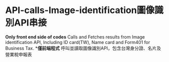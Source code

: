 # API-calls-Image-identification圖像識別API串接

**Only front end side of codes** Calls and Fetches results from Image identification API, Including ID card(TW), Name card and Form401 for Business Tax.   ***僅前端程式** 呼叫並讀取圖像識別API，包含台灣身分證、名片及營業稅申報表
